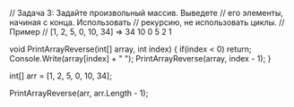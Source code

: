 // Задача 3: Задайте произвольный массив. Выведете
// его элементы, начиная с конца. Использовать
// рекурсию, не использовать циклы.
// Пример
// [1, 2, 5, 0, 10, 34] => 34 10 0 5 2 1


void PrintArrayReverse(int[] array, int index)
{
    if(index < 0) return;
    Console.Write(array[index] + " ");
    PrintArrayReverse(array, index - 1);
}

int[] arr = [1, 2, 5, 0, 10, 34];

PrintArrayReverse(arr, arr.Length - 1);

